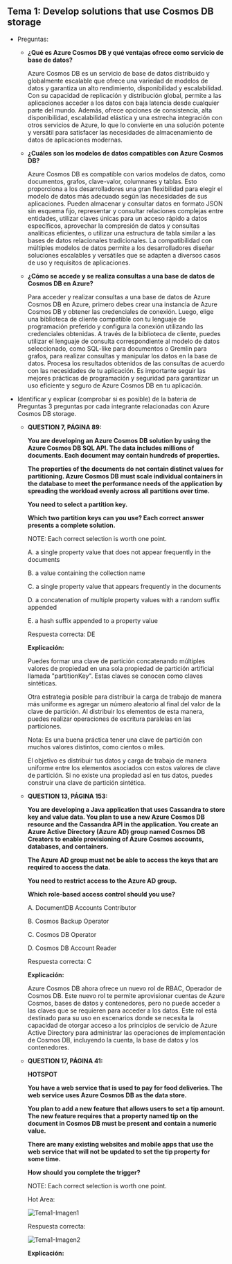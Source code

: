 ## Tema 1: Develop solutions that use Cosmos DB storage

- Preguntas:
  - **¿Qué es Azure Cosmos DB y qué ventajas ofrece como servicio de base de datos?**
  
    Azure Cosmos DB es un servicio de base de datos distribuido y globalmente escalable que ofrece una variedad de modelos de datos y garantiza un alto rendimiento, disponibilidad y escalabilidad. Con su capacidad de replicación y distribución global, permite a las aplicaciones acceder a los datos con baja latencia desde cualquier parte del mundo. Además, ofrece opciones de consistencia, alta disponibilidad, escalabilidad elástica y una estrecha integración con otros servicios de Azure, lo que lo convierte en una solución potente y versátil para satisfacer las necesidades de almacenamiento de datos de aplicaciones modernas.
  
  - **¿Cuáles son los modelos de datos compatibles con Azure Cosmos DB?**
  
    Azure Cosmos DB es compatible con varios modelos de datos, como documentos, grafos, clave-valor, columnares y tablas. Esto proporciona a los desarrolladores una gran flexibilidad para elegir el modelo de datos más adecuado según las necesidades de sus aplicaciones. Pueden almacenar y consultar datos en formato JSON sin esquema fijo, representar y consultar relaciones complejas entre entidades, utilizar claves únicas para un acceso rápido a datos específicos, aprovechar la compresión de datos y consultas analíticas eficientes, o utilizar una estructura de tabla similar a las bases de datos relacionales tradicionales. La compatibilidad con múltiples modelos de datos permite a los desarrolladores diseñar soluciones escalables y versátiles que se adapten a diversos casos de uso y requisitos de aplicaciones.
  
  - **¿Cómo se accede y se realiza consultas a una base de datos de Cosmos DB en Azure?**
  
    Para acceder y realizar consultas a una base de datos de Azure Cosmos DB en Azure, primero debes crear una instancia de Azure Cosmos DB y obtener las credenciales de conexión. Luego, elige una biblioteca de cliente compatible con tu lenguaje de programación preferido y configura la conexión utilizando las credenciales obtenidas. A través de la biblioteca de cliente, puedes utilizar el lenguaje de consulta correspondiente al modelo de datos seleccionado, como SQL-like para documentos o Gremlin para grafos, para realizar consultas y manipular los datos en la base de datos. Procesa los resultados obtenidos de las consultas de acuerdo con las necesidades de tu aplicación. Es importante seguir las mejores prácticas de programación y seguridad para garantizar un uso eficiente y seguro de Azure Cosmos DB en tu aplicación.
  
- Identificar y explicar (comprobar si es posible) de la bateria de Preguntas 3 preguntas por cada integrante relacionadas con Azure Cosmos DB storage.
  - **QUESTION 7, PÁGINA 89:**
  
    **You are developing an Azure Cosmos DB solution by using the Azure Cosmos DB SQL API. The data includes millions of documents. Each document may contain hundreds of properties.** 
  
    **The properties of the documents do not contain distinct values for partitioning. Azure Cosmos DB must scale individual containers in the database to meet the performance needs of the application by spreading the workload evenly across all partitions over time.** 
  
    **You need to select a partition key.**
  
    **Which two partition keys can you use? Each correct answer presents a complete solution.** 
  
    NOTE: Each correct selection is worth one point. 
  
    A. a single property value that does not appear frequently in the documents 
  
    B. a value containing the collection name 
  
    C. a single property value that appears frequently in the documents 
  
    D. a concatenation of multiple property values with a random suffix appended 
  
    E. a hash suffix appended to a property value 
  
    Respuesta correcta: DE 
  
    **Explicación:** 
  
    Puedes formar una clave de partición concatenando múltiples valores de propiedad en una sola propiedad de partición artificial llamada "partitionKey". Estas claves se conocen como claves sintéticas.
  
    Otra estrategia posible para distribuir la carga de trabajo de manera más uniforme es agregar un número aleatorio al final del valor de la clave de partición. Al distribuir los elementos de esta manera, puedes realizar operaciones de escritura paralelas en las particiones.
  
    Nota: Es una buena práctica tener una clave de partición con muchos valores distintos, como cientos o miles.
  
    El objetivo es distribuir tus datos y carga de trabajo de manera uniforme entre los elementos asociados con estos valores de clave de partición. Si no existe una propiedad así en tus datos, puedes construir una clave de partición sintética.
  
  - **QUESTION 13, PÁGINA 153:**
  
    **You are developing a Java application that uses Cassandra to store key and value data. You plan to use a new Azure Cosmos DB resource and the Cassandra API in the application. You create an Azure Active Directory (Azure AD) group named Cosmos DB Creators to enable provisioning of Azure Cosmos accounts, databases, and containers.** 
  
    **The Azure AD group must not be able to access the keys that are required to access the data.** 
  
    **You need to restrict access to the Azure AD group.** 
  
    **Which role-based access control should you use?** 
  
    A. DocumentDB Accounts Contributor 
  
    B. Cosmos Backup Operator 
  
    C. Cosmos DB Operator 
  
    D. Cosmos DB Account Reader 
  
    Respuesta correcta: C
  
    **Explicación:** 
  
    Azure Cosmos DB ahora ofrece un nuevo rol de RBAC, Operador de Cosmos DB. Este nuevo rol te permite aprovisionar cuentas de Azure Cosmos, bases de datos y contenedores, pero no puede acceder a las claves que se requieren para acceder a los datos. Este rol está destinado para su uso en escenarios donde se necesita la capacidad de otorgar acceso a los principios de servicio de Azure Active Directory para administrar las operaciones de implementación de Cosmos DB, incluyendo la cuenta, la base de datos y los contenedores.
  
  - **QUESTION 17, PÁGINA 41:**
  
    **HOTSPOT** 
  
    **You have a web service that is used to pay for food deliveries. The web service uses Azure Cosmos DB as the data store.**
  
    **You plan to add a new feature that allows users to set a tip amount. The new feature requires that a property named tip on the document in Cosmos DB must be present and contain a numeric value.** 
  
    **There are many existing websites and mobile apps that use the web service that will not be updated to set the tip property for some time.** 
  
    **How should you complete the trigger?** 
  
    NOTE: Each correct selection is worth one point. 
  
    Hot Area:
  
    ![Tema1-Imagen1](imagenes/Tema1Imagen1.png)
  
    Respuesta correcta:
  
    ![Tema1-Imagen2](imagenes/Tema1Imagen2.png)
  
    **Explicación:**
    